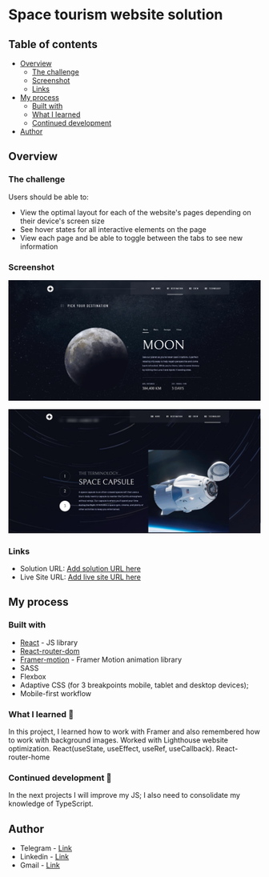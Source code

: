 # Space tourism website solution

## Table of contents

- [Overview](#overview)
  - [The challenge](#the-challenge)
  - [Screenshot](#screenshot)
  - [Links](#links)
- [My process](#my-process)
  - [Built with](#built-with)
  - [What I learned](#what-i-learned)
  - [Continued development](#continued-development)
- [Author](#author)

## Overview

### The challenge

Users should be able to:

- View the optimal layout for each of the website's pages depending on their device's screen size
- See hover states for all interactive elements on the page
- View each page and be able to toggle between the tabs to see new information

### Screenshot

![](./public/assets/images/screenshot_1.jpg)

![](./public/assets/images/screenshot_2.jpg)

### Links

- Solution URL: [Add solution URL here](https://github.com/VitaliySaburdo/space-tourism-website)
- Live Site URL: [Add live site URL here](https://space-tourism-website-indol-five.vercel.app/)

## My process

### Built with

- [React](https://reactjs.org/) - JS library
- [React-router-dom](https://reactrouter.com/en/main)
- [Framer-motion](https://www.framer.com/motion/) - Framer Motion animation library
- SASS
- Flexbox
- Adaptive CSS (for 3 breakpoints mobile, tablet and desktop devices);
- Mobile-first workflow

### What I learned :muscle:

In this project, I learned how to work with Framer and also remembered how to work with background
images. Worked with Lighthouse website optimization. React(useState, useEffect, useRef,
useCallback). React-router-home

### Continued development :rocket:

In the next projects I will improve my JS; I also need to consolidate my knowledge of TypeScript.

## Author

- Telegram - [Link](https://t.me/Vitaliy_Saburdo)
- Linkedin - [Link](https://www.linkedin.com/in/vitaliy-saburdo-73363a264/?originalSubdomain=ua)
- Gmail - [Link](vsaburdo@gmail.com)
